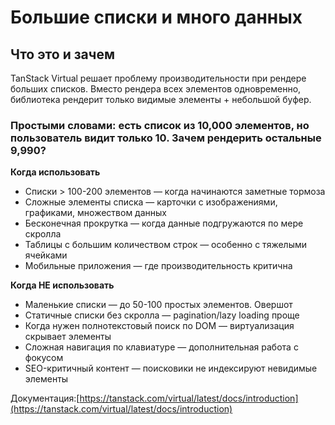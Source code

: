 # Большие списки и много данных

## Что это и зачем

TanStack Virtual решает проблему производительности при рендере больших списков. Вместо рендера всех элементов одновременно, библиотека рендерит только видимые элементы + небольшой буфер.

### Простыми словами: есть список из 10,000 элементов, но пользователь видит только 10. Зачем рендерить остальные 9,990?

**Когда использовать**

- Списки > 100-200 элементов — когда начинаются заметные тормоза
- Сложные элементы списка — карточки с изображениями, графиками, множеством данных
- Бесконечная прокрутка — когда данные подгружаются по мере скролла
- Таблицы с большим количеством строк — особенно с тяжелыми ячейками
- Мобильные приложения — где производительность критична

**Когда НЕ использовать**

- Маленькие списки — до 50-100 простых элементов. Овершот
- Статичные списки без скролла — pagination/lazy loading проще
- Когда нужен полнотекстовый поиск по DOM — виртуализация скрывает элементы
- Сложная навигация по клавиатуре — дополнительная работа с фокусом
- SEO-критичный контент — поисковики не индексируют невидимые элементы

Документация:[https://tanstack.com/virtual/latest/docs/introduction](https://tanstack.com/virtual/latest/docs/introduction)
